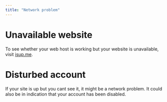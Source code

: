 ```yaml
---
title: "Network problem"
---
```

# Unavailable website
To see whether your web host is working but your website is unavailable, visit [isup.me](https://www.isup.me/).
<br>
# Disturbed account
If your site is up but you cant see it, it might be a network problem. It could also be in indication that your account has been disabled.
